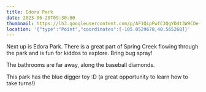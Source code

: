 ```yaml
---
title: Edora Park
date: 2023-06-20T09:30:00
thumbnail: https://lh3.googleusercontent.com/p/AF1QipPwfC3QgYDdt3W9COe-uQzxOqhU5vQ93UpbwbE8=s1360-w1360-h1020
location: '{"type":"Point","coordinates":[-105.0529678,40.565268]}'
---
```

Next up is Edora Park. There is a great part of Spring Creek flowing through the park and is fun for kiddos to explore. Bring bug spray!

The bathrooms are far away, along the baseball diamonds.

T﻿his park has the blue digger toy :D (a great opportunity to learn how to take turns!)
